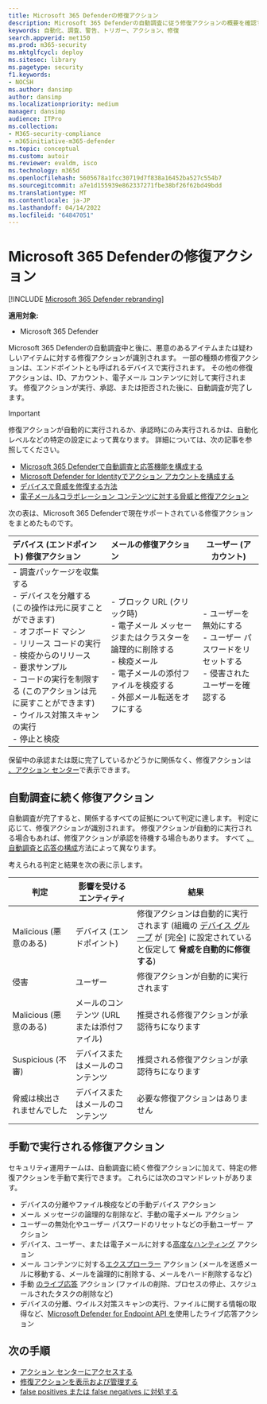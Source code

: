 ```yaml
---
title: Microsoft 365 Defenderの修復アクション
description: Microsoft 365 Defenderの自動調査に従う修復アクションの概要を確認する
keywords: 自動化、調査、警告、トリガー、アクション、修復
search.appverid: met150
ms.prod: m365-security
ms.mktglfcycl: deploy
ms.sitesec: library
ms.pagetype: security
f1.keywords:
- NOCSH
ms.author: dansimp
author: dansimp
ms.localizationpriority: medium
manager: dansimp
audience: ITPro
ms.collection:
- M365-security-compliance
- m365initiative-m365-defender
ms.topic: conceptual
ms.custom: autoir
ms.reviewer: evaldm, isco
ms.technology: m365d
ms.openlocfilehash: 5605678a1fcc30719d7f838a16452ba527c554b7
ms.sourcegitcommit: a7e1d155939e862337271fbe38bf26f62bd49bdd
ms.translationtype: MT
ms.contentlocale: ja-JP
ms.lasthandoff: 04/14/2022
ms.locfileid: "64847051"
---
```

# <a name="remediation-actions-in-microsoft-365-defender"></a>Microsoft 365 Defenderの修復アクション

[!INCLUDE [Microsoft 365 Defender rebranding](../includes/microsoft-defender.md)]

**適用対象:**

- Microsoft 365 Defender

Microsoft 365 Defenderの自動調査中と後に、悪意のあるアイテムまたは疑わしいアイテムに対する修復アクションが識別されます。 一部の種類の修復アクションは、エンドポイントとも呼ばれるデバイスで実行されます。 その他の修復アクションは、ID、アカウント、電子メール コンテンツに対して実行されます。 修復アクションが実行、承認、または拒否された後に、自動調査が完了します。

> [!IMPORTANT]
> 修復アクションが自動的に実行されるか、承認時にのみ実行されるかは、自動化レベルなどの特定の設定によって異なります。 詳細については、次の記事を参照してください。
>
> - [Microsoft 365 Defenderで自動調査と応答機能を構成する](m365d-configure-auto-investigation-response.md)
> - [Microsoft Defender for Identityでアクション アカウントを構成する](/defender-for-identity/manage-action-accounts)
> - [デバイスで脅威を修復する方法](../defender-endpoint/automated-investigations.md)
> - [電子メール&コラボレーション コンテンツに対する脅威と修復アクション](../office-365-security/air-remediation-actions.md#threats-and-remediation-actions)

次の表は、Microsoft 365 Defenderで現在サポートされている修復アクションをまとめたものです。

|デバイス (エンドポイント) 修復アクション  |メールの修復アクション  |ユーザー (アカウント)  |
|:---------|:---------|----------|
|- 調査パッケージを収集する <br/>- デバイスを分離する (この操作は元に戻すことができます)<br/>- オフボード マシン <br/>- リリース コードの実行 <br/>- 検疫からのリリース <br/>- 要求サンプル <br/>- コードの実行を制限する (このアクションは元に戻すことができます) <br/>- ウイルス対策スキャンの実行 <br/>- 停止と検疫      |- ブロック URL (クリック時)<br/>- 電子メール メッセージまたはクラスターを論理的に削除する<br/>- 検疫メール<br/>- 電子メールの添付ファイルを検疫する<br/>- 外部メール転送をオフにする          |- ユーザーを無効にする<br />- ユーザー パスワードをリセットする<br />- 侵害されたユーザーを確認する          |

保留中の承認または既に完了しているかどうかに関係なく、修復アクションは [、アクション センター](m365d-action-center.md)で表示できます。

## <a name="remediation-actions-that-follow-automated-investigations"></a>自動調査に続く修復アクション

自動調査が完了すると、関係するすべての証拠について判定に達します。 判定に応じて、修復アクションが識別されます。 修復アクションが自動的に実行される場合もあれば、修復アクションが承認を待機する場合もあります。 すべて [、自動調査と応答の構成](m365d-configure-auto-investigation-response.md)方法によって異なります。

考えられる判定と結果を次の表に示します。

| 判定    | 影響を受けるエンティティ    | 結果|
|------|------|------|
| Malicious (悪意のある)    | デバイス (エンドポイント)    | 修復アクションは自動的に実行されます (組織の [デバイス グループ](m365d-configure-auto-investigation-response.md#review-or-change-the-automation-level-for-device-groups) が [完全] に設定されていると仮定して **脅威を自動的に修復する**)|
| 侵害 | ユーザー | 修復アクションが自動的に実行されます |
| Malicious (悪意のある)    | メールのコンテンツ (URL または添付ファイル) | 推奨される修復アクションが承認待ちになります|
| Suspicious (不審)    | デバイスまたはメールのコンテンツ | 推奨される修復アクションが承認待ちになります|
| 脅威は検出されませんでした    | デバイスまたはメールのコンテンツ    | 必要な修復アクションはありません|

## <a name="remediation-actions-that-are-taken-manually"></a>手動で実行される修復アクション

セキュリティ運用チームは、自動調査に続く修復アクションに加えて、特定の修復アクションを手動で実行できます。 これらには次のコマンドレットがあります。

- デバイスの分離やファイル検疫などの手動デバイス アクション
- メール メッセージの論理的な削除など、手動の電子メール アクション
- ユーザーの無効化やユーザー パスワードのリセットなどの手動ユーザー アクション
- デバイス、ユーザー、または電子メールに対する[高度なハンティング](../defender-endpoint/advanced-hunting-overview.md) アクション
- メール コンテンツに対する[エクスプローラー](../office-365-security/threat-explorer.md) アクション (メールを迷惑メールに移動する、メールを論理的に削除する、メールをハード削除するなど)
- 手動 [のライブ応答](/windows/security/threat-protection/microsoft-defender-atp/live-response) アクション (ファイルの削除、プロセスの停止、スケジュールされたタスクの削除など)
- デバイスの分離、ウイルス対策スキャンの実行、ファイルに関する情報の取得など、[Microsoft Defender for Endpoint API を](../defender-endpoint/management-apis.md#microsoft-defender-for-endpoint-apis)使用したライブ応答アクション

## <a name="next-steps"></a>次の手順

- [アクション センターにアクセスする](m365d-action-center.md)
- [修復アクションを表示および管理する](m365d-autoir-actions.md)
- [false positives または false negatives に対処する](m365d-autoir-report-false-positives-negatives.md)
